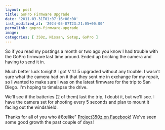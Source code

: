 ```yaml
---
layout: post
title: GoPro Firmware Upgrade
date: '2011-03-31T01:07:16+00:00'
last_modified_at: '2024-05-07T23:21:05+00:00'
permalink: gopro-firmware-upgrade
image:
categories: [ 350z, Nissan, Setup, GoPro ]
---
```

So if you read my postings a month or two ago you know I had trouble with the GoPro firmware last time around. Ended up bricking the camera and having to send it in.

Much better luck tonight! I got V 1.1.5 upgraded without any trouble. I wasn't sure what the camera had on it that they sent me in exchange for my repair, so I wanted to make sure I was on the latest firmware for the trip to San Diego. I'm hoping to timelapse the drive.

We'll see if the batteries (2 of them) last the trip, I doubt it, but we'll see. I have the camera set for shooting every 5 seconds and plan to mount it facing out the windshield.

Thanks for all of you who â€œlike" [Project350z on Facebook](https://facebook.com/project350z)! We've seen some good growth the past couple of days!





